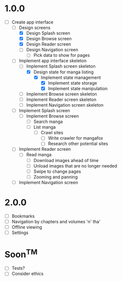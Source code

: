 # 1.0.0

* [ ] Create app interface
  * [ ] Design screens
    * [x] Design Splash screen
    * [x] Design Browse screen
    * [x] Design Reader screen
    * [ ] Design Navigation screen
      * [ ] Pick data to show for pages
  * [ ] Implement app interface skeleton
    * [ ] Implement Splash screen skeleton
      * [x] Design state for manga listing
        * [x] Implement state management
          * [x] Implement state storage
          * [x] Implement state manipulation
    * [ ] Implement Browse screen skeleton
    * [ ] Implement Reader screen skeleton
    * [ ] Implement Navigation screen skeleton
  * [ ] Implement Splash screen
    * [ ] Implement Browse screen
      * [ ] Search manga
      * [ ] List manga
        * [ ] Crawl sites
          * [ ] Write crawler for mangafox
          * [ ] Research other potential sites
  * [ ] Implement Reader screen
    * [ ] Read manga
      * [ ] Download images ahead of time
      * [ ] Unload images that are no longer needed
      * [ ] Swipe to change pages
      * [ ] Zooming and panning
  * [ ] Implement Navigation screen

# 2.0.0

* [ ] Bookmarks
* [ ] Navigation by chapters and volumes 'n' tha'
* [ ] Offline viewing
* [ ] Settings

# Soon<sup>TM</sup>

* [ ] Tests?
* [ ] Consider ethics
